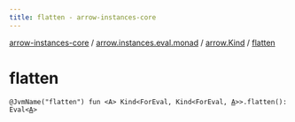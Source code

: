 ```yaml
---
title: flatten - arrow-instances-core
---
```


[arrow-instances-core](../../index.html) / [arrow.instances.eval.monad](../index.html) / [arrow.Kind](index.html) / [flatten](./flatten.html)

# flatten

`@JvmName("flatten") fun <A> Kind<ForEval, Kind<ForEval, `[`A`](flatten.html#A)`>>.flatten(): Eval<`[`A`](flatten.html#A)`>`